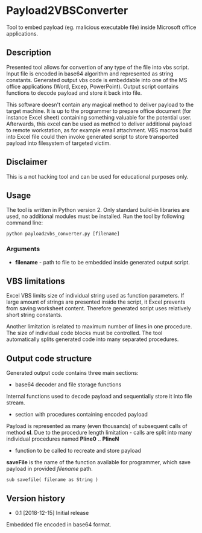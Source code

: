 # Payload2VBSConverter

Tool to embed payload (eg. malicious executable file) inside Microsoft office applications.

## Description

Presented tool allows for convertion of any type of the file into vbs script. Input file is encoded in base64 algorithm and represented as string constants. Generated output vbs code is embeddable into one of the MS office applications (Word, Excep, PowerPoint). Output script contains functions to decode payload and store it back into file.

This software doesn't contain any magical method to deliver payload to the target machine. It is up to the programmer to prepare office document (for instance Excel sheet) containing something valuable for the potential user. Afterwards, this excel can be used as method to deliver additional payload to remote workstation, as for example email attachment. VBS macros build into Excel file could then invoke generated script to store transported payload into filesystem of targeted victim.

## Disclaimer

This is a not hacking tool and can be used for educational purposes only.

## Usage

The tool is written in Python version 2. Only standard build-in libraries are used, no additional modules must be installed. Run the tool by following command line:

```shell
python payload2vbs_converter.py [filename]
```

### Arguments

- **filename** - path to file to be embedded inside generated output script.

## VBS limitations

Excel VBS limits size of individual string used as function parameters. If large amount of strings are presented inside the script, it Excel prevents from saving worksheet content. Therefore generated script uses relatively short string constants.

Another limitation is related to maximum number of lines in one procedure. The size of individual code blocks must be controlled. The tool automatically splits generated code into many separated procedures.

## Output code structure

Generated output code contains three main sections:

- base64 decoder and file storage functions

Internal functions used to decode payload and sequentially store it into file stream.

- section with procedures containing encoded payload

Payload is represented as many (even thousands) of subsequent calls of method **sl**. Due to the procedure length limitation - calls are split into many individual procedures named **Pline0** .. **PlineN**

- function to be called to recreate and store payload

**saveFile** is the name of the function available for programmer, which save payload in provided *filename* path.

``` vbs
sub savefile( filename as String )
```

## Version history

- 0.1 [2018-12-15] Initial release

Embedded file encoded in base64 format.
